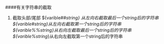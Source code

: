 


####有关字符串的截取
1. 截取头部/尾部
${varible##*string} 从左向右截取最后一个string后的字符串  
${varible#*string}从左向右截取第一个string后的字符串  
${varible%%string*}从右向左截取最后一个string后的字符串  
${varible%string*}从右向左截取第一个string后的字符串  

